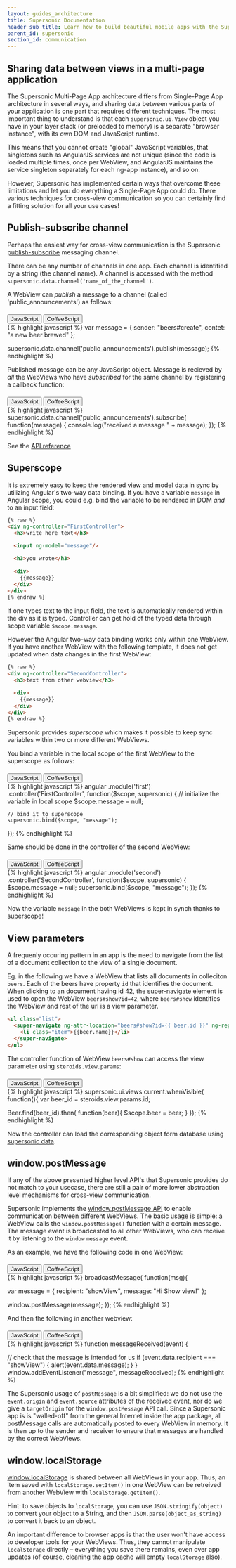 ```yaml
---
layout: guides_architecture
title: Supersonic Documentation
header_sub_title: Learn how to build beautiful mobile apps with the Supersonic UI framework.
parent_id: supersonic
section_id: communication
---
```

<section class="ag__docs__content">
<section class="docs-section" id="sharing-data-in-a-mpa">

## Sharing data between views in a multi-page application

The Supersonic Multi-Page App architecture differs from Single-Page App architecture in several ways, and sharing data between various parts of your application is one part that requires different techniques. The most important thing to understand is that each `supersonic.ui.View` object you have in your layer stack (or preloaded to memory) is a separate "browser instance", with its own DOM and JavaScript runtime.

This means that you cannot create "global" JavaScript variables, that singletons such as AngularJS services are not unique (since the code is loaded multiple times, once per WebView, and AngularJS maintains the service singleton separately for each ng-app instance), and so on.

However, Supersonic has implemented certain ways that overcome these limitations and let you do everything a Single-Page App could do. There various techniques for cross-view communication so you can certainly find a fitting solution for all your use cases!

</section>
<section class="docs-section" id="publish-subscribe-channel">

## Publish-subscribe channel

Perhaps the easiest way for cross-view communication is the Supersonic
[publish-subscribe](http://en.wikipedia.org/wiki/Publish%E2%80%93subscribe_pattern) messaging channel.

There can be any number of channels in one app. Each  channel is identified by a string (the channel name). A channel is accessed with the method `supersonic.data.channel('name_of_the_channel')`.

A WebView can _publish_ a message to a channel (called 'public_announcements') as follows:

<div class="clearfix">
  <div class="btn-group btn-group-xs pull-right" role="group" style="margin-top: 20px;">
    <button type="button" data-role="type-switch" data-type="js" class="btn btn-primary active">JavaScript</button>
    <button type="button" data-role="type-switch" data-type="coffee" class="btn btn-default">CoffeeScript</button>
  </div>
</div>

<div data-role="example-code" data-type="js">
{% highlight javascript %}
var message = {
  sender: "beers#create",
  contet: "a new beer brewed"
};

supersonic.data.channel('public_announcements').publish(message);
{% endhighlight %}
</div>

<div data-role="example-code" data-type="coffee" style="display: none;">
{% highlight coffeescript %}
message =
  sender: "beers#create"
  contet: "a new beer brewed"

supersonic.data.channel('public_announcements').publish(message)    
{% endhighlight %}
</div>

Published message can be any JavaScript object. Message is recieved by _all_ the WebViews who have _subscribed_ for the same channel by registering a callback function:

<div class="clearfix">
  <div class="btn-group btn-group-xs pull-right" role="group" style="margin-top: 20px;">
    <button type="button" data-role="type-switch" data-type="js" class="btn btn-primary active">JavaScript</button>
    <button type="button" data-role="type-switch" data-type="coffee" class="btn btn-default">CoffeeScript</button>
  </div>
</div>
<div data-role="example-code" data-type="js">
{% highlight javascript %}
supersonic.data.channel('public_announcements').subscribe( function(message) {
  console.log("received a message " + message);
});
{% endhighlight %}
</div>

<div data-role="example-code" data-type="coffee" style="display: none;">
{% highlight coffeescript %}
supersonic.data.channel('public_announcements').subscribe (message) ->
  console.log "received a message #{message}"
{% endhighlight %}
</div>

See the [API reference](/supersonic/api-reference/stable/supersonic/data/channel/)

</section>
<section class="docs-section" id="superscope">

## Superscope

It is extremely easy to keep the rendered view and model data in sync by utilizing Angular's two-way data binding. If you have a variable `message` in Angular scope, you could e.g. bind the variable to be rendered in DOM _and_ to an input field:

```html
{% raw %}
<div ng-controller="FirstController">
  <h3>write here text</h3>

  <input ng-model="message"/>

  <h3>you wrote</h3>

  <div>
    {{message}}
  </div>
</div>
{% endraw %}
```

If one types text to the input field, the text is automatically rendered within the div as it is typed.  Controller can get hold of the typed data through scope variable `$scope.message`.

However the Angular two-way data binding works only within one WebView. If you have another WebView with the following template, it does not get updated when data changes in the first WebView:

```html
{% raw %}
<div ng-controller="SecondController">
  <h3>text from other webview</h3>

  <div>
    {{message}}
  </div>
</div>
{% endraw %}
```

Supersonic provides _superscope_ which makes it possible to keep sync variables within two or more different WebViews.

You bind a variable in the local scope of the first WebView to the superscope as follows:

<div class="clearfix">
  <div class="btn-group btn-group-xs pull-right" role="group" style="margin-top: 20px;">
    <button type="button" data-role="type-switch" data-type="js" class="btn btn-primary active">JavaScript</button>
    <button type="button" data-role="type-switch" data-type="coffee" class="btn btn-default">CoffeeScript</button>
  </div>
</div>
<div data-role="example-code" data-type="js">
{% highlight javascript %}
angular
  .module('first')
  .controller('FirstController', function($scope, supersonic) {
    // initialize the variable in local scope
    $scope.message = null;

    // bind it to superscope
    supersonic.bind($scope, "message");
  });
{% endhighlight %}
</div>

<div data-role="example-code" data-type="coffee" style="display: none;">
{% highlight coffeescript %}
angular
  .module('first')
  .controller 'FirstController', ($scope, supersonic) ->
    # initialize the variable in local scope
    $scope.message = null

    # bind it to superscope
    supersonic.bind $scope, "message"
{% endhighlight %}
</div>

Same should be done in the controller of the second WebView:

<div class="clearfix">
  <div class="btn-group btn-group-xs pull-right" role="group" style="margin-top: 20px;">
    <button type="button" data-role="type-switch" data-type="js" class="btn btn-primary active">JavaScript</button>
    <button type="button" data-role="type-switch" data-type="coffee" class="btn btn-default">CoffeeScript</button>
  </div>
</div>
<div data-role="example-code" data-type="js">
{% highlight javascript %}
angular
  .module('second')
  .controller('SecondController', function($scope, supersonic) {
    $scope.message = null;
    supersonic.bind($scope, "message");
  });
{% endhighlight %}
</div>

<div data-role="example-code" data-type="coffee" style="display: none;">
{% highlight coffeescript %}
angular
  .module('second')
  .controller 'SecondController', ($scope, supersonic) ->
    $scope.message = null
    supersonic.bind $scope, "message"
{% endhighlight %}
</div>

Now the variable `message` in the both WebViews is kept in synch thanks to superscope!


</section>
<section class="docs-section" id="view-parameters">

## View parameters

A frequenly occuring pattern in an app is the need to navigate from the list of a document collection to the view of a single document.

Eg. in the following we have a WebView that lists all documents in colleciton `beers`. Each of the beers have property `id` that identifies the document. When clicking to an document having id 42, the [super-navigate](/supersonic/api-reference/stable/components/super-navbar/) element is used to open the WebView `beers#show?id=42`, where `beers#show` identifies the WebView and rest of the url is a view parameter.

```html
<ul class="list">
  <super-navigate ng-attr-location="beers#show?id={{ beer.id }}" ng-repeat="beer in beers">
    <li class="item">{{beer.name}}</li>
  </super-navigate>
</ul>
```

The controller function of WebView `beers#show` can access the view parameter using `steroids.view.params`:

<div class="clearfix">
  <div class="btn-group btn-group-xs pull-right" role="group" style="margin-top: 20px;">
    <button type="button" data-role="type-switch" data-type="js" class="btn btn-primary active">JavaScript</button>
    <button type="button" data-role="type-switch" data-type="coffee" class="btn btn-default">CoffeeScript</button>
  </div>
</div>
<div data-role="example-code" data-type="js">
{% highlight javascript %}
supersonic.ui.views.current.whenVisible( function(){
  var beer_id = steroids.view.params.id;

  Beer.find(beer_id).then( function(beer){
    $scope.beer = beer;
  }
});
{% endhighlight %}
</div>

<div data-role="example-code" data-type="coffee" style="display: none;">
{% highlight coffeescript %}
supersonic.ui.views.current.whenVisible ->
  beer_id = steroids.view.params.id

  Beer.find(beer_id).then (beer)->
    $scope.beer = beer
)
{% endhighlight %}
</div>

Now the controller can load the corresponding object form database using [supersonic data](/supersonic/api-reference/stable/supersonic/data/model/model-class/).

</section>
<section class="docs-section" id="postmessage">

## window.postMessage

If any of the above presented higher level API's that Supersonic provides do not match to your usecase, there are still a pair of more lower abstraction level mechanisms for cross-view communication.

Supersonic implements the [window.postMessage API](https://developer.mozilla.org/en-US/docs/Web/API/Window.postMessage) to enable communication between different WebViews. The basic usage is simple: a WebView calls the `window.postMessage()` function with a certain message. The message event is broadcasted to all other WebViews, who can receive it by listening to the `window` `message` event.

As an example, we have the following code in one WebView:

<div class="clearfix">
  <div class="btn-group btn-group-xs pull-right" role="group" style="margin-top: 20px;">
    <button type="button" data-role="type-switch" data-type="js" class="btn btn-primary active">JavaScript</button>
    <button type="button" data-role="type-switch" data-type="coffee" class="btn btn-default">CoffeeScript</button>
  </div>
</div>
<div data-role="example-code" data-type="js">
{% highlight javascript %}
broadcastMessage( function(msg){

  var message = {
    recipient: "showView",
    message: "Hi Show view!"
  };

  window.postMessage(message);
});
{% endhighlight %}
</div>

<div data-role="example-code" data-type="coffee" style="display: none;">
{% highlight coffeescript %}
broadcastMessage (msg) ->

  message =
    recipient: "showView"
    message: "Hi Show view!"

  window.postMessage message
{% endhighlight %}
</div>

And then the following in another webview:

<div class="clearfix">
  <div class="btn-group btn-group-xs pull-right" role="group" style="margin-top: 20px;">
    <button type="button" data-role="type-switch" data-type="js" class="btn btn-primary active">JavaScript</button>
    <button type="button" data-role="type-switch" data-type="coffee" class="btn btn-default">CoffeeScript</button>
  </div>
</div>
<div data-role="example-code" data-type="js">
{% highlight javascript %}
function messageReceived(event) {

  // check that the message is intended for us
  if (event.data.recipient === "showView") {
    alert(event.data.message);
  }
}
window.addEventListener("message", messageReceived);
{% endhighlight %}
</div>

<div data-role="example-code" data-type="coffee" style="display: none;">
{% highlight coffeescript %}
messageReceived = (event) ->

  # check that the message is intended for us
  if event.data.recipient == "showView"
    alert(event.data.message)

window.addEventListener "message", messageReceived
{% endhighlight %}
</div>


The Supersonic usage of `postMessage` is a bit simplified: we do not use the `event.origin` and `event.source` attributes of the received event, nor do we give a `targetOrigin` for the `window.postMessage` API call. Since a Supersonic app is is "walled-off" from the general Internet inside the app package, all postMessage calls are automatically posted to every WebView in memory. It is then up to the sender and receiver to ensure that messages are handled by the correct WebViews.

</section>
<section class="docs-section" id="localstorage">

## window.localStorage

[window.localStorage](https://developer.mozilla.org/en-US/docs/Web/Guide/API/DOM/Storage#localStorage) is shared between all WebViews in your app. Thus, an item saved with `localStorage.setItem()` in one WebView  can be retreived from another WebView  with `localStorage.getItem()`.

Hint: to save objects to `localStorage`, you can use `JSON.stringify(object)` to convert your object to a String, and then `JSON.parse(object_as_string)` to convert it back to an object.

An important difference to browser apps is that the user won't have access to developer tools for your WebViews. Thus, they cannot manipulate `localStorage` directly – everything you save there remains, even over app updates (of course, cleaning the app cache will empty `localStorage` also).

</section>
</section>

[app-architecture-mile]: /supersonic/tutorial/fourth-mile
